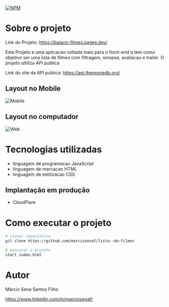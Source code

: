 [![NPM](https://img.shields.io/npm/l/react)](https://github.com/marciosenaf/lista--de-filmes/blob/main/LICENSE) 

# Sobre o projeto

Link do Projeto: https://baiano-filmes.pages.dev/

Este Projeto e uma aplicacao voltada mais para o front-end q tem como objetivo ser uma lista de filmes com filtragem, sinopse, avaliacao e trailer. O projeto ultiliza API publica

Link do site da API publica: https://api.themoviedb.org/

## Layout no Mobile
![Mobile ](https://github.com/marciosenaf/lista--de-filmes/blob/main/img/mobile.readme.png)

## Layout no computador
![Web](https://github.com/marciosenaf/lista--de-filmes/blob/main/img/computer.readme.png)

# Tecnologias utilizadas

- linguagem de programacao JavaScript
- linguagem de marcacao HTML
- linguagem de estilizacao CSS

## Implantação em produção
- CloudFlare

# Como executar o projeto

```bash
# clonar repositório
git clone https://github.com/marciosenaf/lista--de-filmes

# executar o projeto
start index.html
```

# Autor

Márcio Sena Santos Filho

https://www.linkedin.com/in/marciosenaf/
